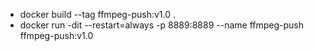 - docker build --tag ffmpeg-push:v1.0 .
- docker run -dit --restart=always -p 8889:8889 --name ffmpeg-push ffmpeg-push:v1.0
